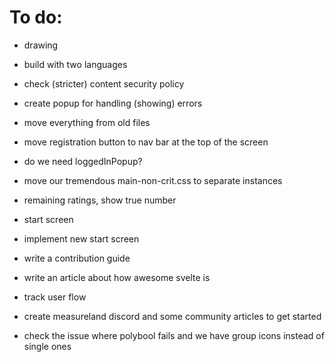 # To do:

- drawing
- build with two languages
- check (stricter) content security policy
- create popup for handling (showing) errors
- move everything from old files
- move registration button to nav bar at the top of the screen
- do we need loggedInPopup?
- move our tremendous main-non-crit.css to separate instances
- remaining ratings, show true number
- start screen
- implement new start screen
- write a contribution guide
- write an article about how awesome svelte is
- track user flow
- create measureland discord and some community articles to get started

- check the issue where polybool fails and we have group icons instead of single ones
